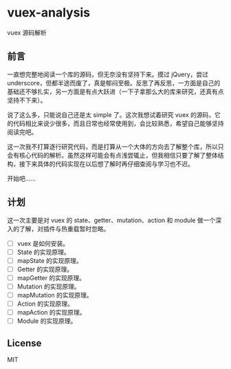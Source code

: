 # vuex-analysis
vuex 源码解析

## 前言

一直想完整地阅读一个库的源码，但无奈没有坚持下来。摸过 jQuery，尝过 underscore，但都半途而废了，真是郁闷至极。反思了再反思，一方面是自己的基础还不够扎实，另一方面是有点大跃进（一下子拿那么大的库来研究，还真有点坚持不下来）。

说了这么多，只能说自己还是太 simple 了。这次我想试着研究 vuex 的源码，它的代码相比来说少很多，而且日常也经常使用到，会比较熟悉，希望自己能够坚持阅读完吧。

这一次我不打算逐行研究代码，而是打算从一个大体的方向去了解整个库，所以只会有核心代码的解析。虽然这样可能会有点浅尝辄止，但我相信只要了解了整体结构，接下来具体的代码实现在以后想了解时再仔细查阅与学习也不迟。

开始吧......

## 计划

这一次主要是对 vuex 的 state、getter、mutation、action 和 module 做一个深入的了解，对插件与热重载暂时忽略。

- [ ] vuex 是如何安装。
- [ ] State 的实现原理。
- [ ] mapState 的实现原理。
- [ ] Getter 的实现原理。
- [ ] mapGetter 的实现原理。
- [ ] Mutation 的实现原理。
- [ ] mapMutation 的实现原理。
- [ ] Action 的实现原理。
- [ ] mapAction 的实现原理。
- [ ] Module 的实现原理。

## License

MIT

